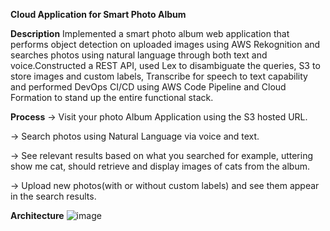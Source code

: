 **Cloud Application for Smart Photo Album**

**Description**
Implemented a smart photo album web application that performs object detection on uploaded images using AWS Rekognition and searches photos using natural language through both text and voice.Constructed a REST API, used Lex to disambiguate the queries, S3 to store images and custom labels, Transcribe for speech 
to text capability and performed DevOps CI/CD using AWS Code Pipeline and Cloud Formation to stand up the entire functional stack.

**Process**
-> Visit your photo Album Application using the S3 hosted URL.

-> Search photos using Natural Language via voice and text.

-> See relevant results based on what you searched for example, uttering show me cat, should retrieve and display images of cats from the album.

-> Upload new photos(with or without custom labels) and see them appear in the search results.


**Architecture**
![image](https://user-images.githubusercontent.com/37374785/215332291-487c598f-8a45-4d5e-b172-6b9900f77897.png)
